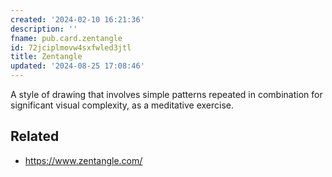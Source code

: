 ```yaml
---
created: '2024-02-10 16:21:36'
description: ''
fname: pub.card.zentangle
id: 72jciplmovw4sxfwled3jtl
title: Zentangle
updated: '2024-08-25 17:08:46'
---
```


A style of drawing that involves simple patterns repeated in combination for significant visual complexity, as a meditative exercise.

<!--more-->

## Related

- <https://www.zentangle.com/>